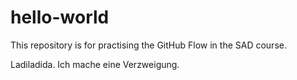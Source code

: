 # hello-world
This repository is for practising the GitHub Flow in the SAD course.

Ladiladida. Ich mache eine Verzweigung. 
